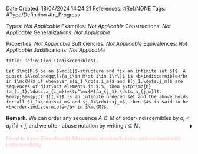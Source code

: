 <div class="topSpace"></div>

Date Created: 18/04/2024 14:24:21
References: #Ref/NONE
Tags: #Type/Definition #In_Progress

Types: <i>Not Applicable</i>
Examples: <i>Not Applicable</i>
Constructions: <i>Not Applicable</i>
Generalizations: <i>Not Applicable</i>

Properties: <i>Not Applicable</i>
Sufficiencies: <i>Not Applicable</i>
Equivalences: <i>Not Applicable</i>
Justifications: <i>Not Applicable</i>

``` ad-Definition
title: Definition (Indiscernibles).

Let $\mc{M}$ be an $\mc{L}$-structure and fix an infinite set $I$. A subset $A\coloneqq\l\{a_i\in M\st i\in I\r\}$ is <b>indiscernible</b> in $\mc{M}$ if whenever $(i_1,\dots,i_m)$ and $(j_1,\dots,j_m)$ are sequences of distinct elements in $I$, then $\tp^\mc{M}(a_{i_1},\dots,a_{i_m})=\tp^\mc{M}(a_{j_1},\dots,a_{j_m})$.
&emsp;&emsp;If $(I,<)$ is an infinite ordered set and the above holds for all $i_1<\cdots<i_m$ and $j_1<\cdots<j_m$, then $A$ is said to be <b>order-indiscernible</b> in $\mc{M}$.

```

<b>Remark.</b> We can order any sequence $A\subseteq M$ of order-indiscernibles by $a_i<a_j$ if $i<j$, and we often abuse notation by writing $I\subseteq M$.<span style="float:right;">$\blacklozenge$</span>

<span style="color:pink">Need to learn Ehrenfeucht-Mostowski models/functor and connect with indiscernibility.</span>
